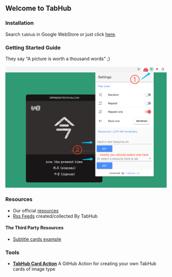 ## Welcome to TabHub

### Installation

Search `tabhub` in Google WebStore or just click [here](https://chrome.google.com/webstore/detail/tabhub/eolilpdjccnmkecllnlpomoaommkcdkb).

### Getting Started Guide

They say "A picture is worth a thousand words" ;)

![alt text](https://raw.githubusercontent.com/tabhub/cards/master/help/guide/images/welcome.png "TabHub Usage")


### Resources

* Our official [resources](https://github.com/tabhub/cards)
* [Rss Feeds](https://github.com/tabhub/rss-feeds) created/collected By TabHub

#### The Third Party Resources

* [Subtitle cards example](https://github.com/MeiJuMi/subtitle-cards)

### Tools

* [**TabHub Card Action**](https://github.com/tabhub/tabhub-card-action) A GitHub Action for creating your own TabHub cards of image type

